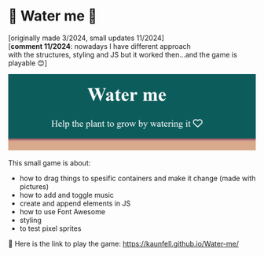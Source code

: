 # 🌸 Water me 🌸
[originally made 3/2024, small updates 11/2024]<br />
[**comment 11/2024**: nowadays I have different approach<br />
with the structures, styling and JS but it worked then...and the game is playable 😊]

![Water me](./resurssit/kuvat/header.png)

This small game is about: 
- how to drag things to spesific containers and make it change
(made with pictures)
- how to add and toggle music
- create and append elements in JS
- how to use Font Awesome
- styling
- to test pixel sprites





🌸 Here is the link to play the game:
https://kaunfell.github.io/Water-me/


